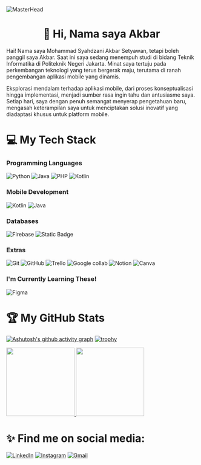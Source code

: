 ![MasterHead](https://firebasestorage.googleapis.com/v0/b/tugasakhirapp-c5669.appspot.com/o/images%2Fdownload.gif?alt=media&token=6144f96b-00d0-46bc-8f2a-113cf8ae9676)
<h1 align="center">👋 Hi, Nama saya Akbar</h1>

Hai! Nama saya Mohammad Syahdzani Akbar Setyawan, tetapi boleh panggil saya Akbar. Saat ini saya sedang menempuh studi di bidang Teknik Informatika di Politeknik Negeri Jakarta. Minat saya tertuju pada perkembangan teknologi yang terus bergerak maju, terutama di ranah pengembangan aplikasi mobile yang dinamis.

Eksplorasi mendalam terhadap aplikasi mobile, dari proses konseptualisasi hingga implementasi, menjadi sumber rasa ingin tahu dan antusiasme saya. Setiap hari, saya dengan penuh semangat menyerap pengetahuan baru, mengasah keterampilan saya untuk menciptakan solusi inovatif yang diadaptasi khusus untuk platform mobile.

# 💻 My Tech Stack

### Programming Languages
![Python](https://img.shields.io/badge/python-3670A0?style=for-the-badge&logo=python&logoColor=ffdd54)
![Java](https://img.shields.io/badge/Java-ED8B00?style=for-the-badge&logo=java&logoColor=white)
![PHP](https://img.shields.io/badge/PHP-777BB4?style=for-the-badge&logo=php&logoColor=white)
![Kotlin](https://img.shields.io/badge/Kotlin-0095D5?style=for-the-badge&logo=kotlin&logoColor=white)

### Mobile Development
![Kotlin](https://img.shields.io/badge/Kotlin-0095D5?style=for-the-badge&logo=kotlin&logoColor=white)
![Java](https://img.shields.io/badge/Java-ED8B00?style=for-the-badge&logo=java&logoColor=white)

### Databases
![Firebase](https://img.shields.io/badge/Firebase-039BE5?style=for-the-badge&logo=firebase)
![Static Badge](https://img.shields.io/badge/Postman-l?style=for-the-badge&logo=postman&logoColor=white&labelColor=orange&color=orange)

### Extras
![Git](https://img.shields.io/badge/Git-F05032?style=for-the-badge&logo=git&logoColor=white)
![GitHub](https://img.shields.io/badge/GitHub-181717?style=for-the-badge&logo=github&logoColor=white)
![Trello](https://img.shields.io/badge/Trello-l?style=for-the-badge&logo=trello&logoColor=white&labelColor=%230052CC&color=%230052CC)
![Google collab](https://img.shields.io/badge/Google%20Collab-l?style=for-the-badge&logo=google%20colab&logoColor=white&labelColor=%23F9AB00&color=%23F9AB00)
![Notion](https://img.shields.io/badge/Notion-l?style=for-the-badge&logo=notion&logoColor=white&labelColor=%23000000&color=%23000000)
![Canva](https://img.shields.io/badge/Canva-l?style=for-the-badge&logo=canva&logoColor=white&labelColor=%2300C4CC&color=%2300C4CC)

### I'm Currently Learning These!
![Figma](https://img.shields.io/badge/figma-F24E1E?style=for-the-badge&logo=figma&logoColor=white)

# 🏆 My GitHub Stats

[![Ashutosh's github activity graph](https://github-readme-activity-graph.vercel.app/graph?username=BUNTALANCODING&theme=xcode)](https://github.com/ashutosh00710/github-readme-activity-graph)
[![trophy](https://github-profile-trophy.vercel.app/?username=BUNTALANCODING&margin-w=15&column=8&theme=dracula)](https://github.com/ryo-ma/github-profile-trophy)
<p align="left">
<a href="https://github.com/BUNTALANCODING">
  <img height="180em" src="https://github-readme-stats-eight-theta.vercel.app/api?username=BUNTALANCODING&show_icons=true&theme=radical&include_all_commits=true&count_private=true"/>
  <img height="180em" src="https://github-readme-stats-eight-theta.vercel.app/api/top-langs/?username=BUNTALANCODING&layout=compact&layout=compact&theme=radical"/>
</a>
</p>

# ✨ Find me on social media:

[![LinkedIn](https://img.shields.io/badge/linkedin-%230077B5.svg?style=for-the-badge&logo=linkedin&logoColor=white)](https://www.linkedin.com/in/mohammad-syahdzani-akbar-setyawan-287242247/)
[![Instagram](https://img.shields.io/badge/instagram-%23E4405F.svg?style=for-the-badge&logo=instagram&logoColor=white)](https://instagram.com/syhdzn)
[![Gmail](https://img.shields.io/badge/Gmail-D14836?style=for-the-badge&logo=gmail&logoColor=white)](mailto:syhdzn1703@gmail.com)
